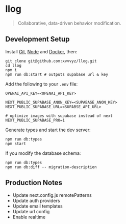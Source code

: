 # llog

> Collaborative, data-driven behavior modification.

## Development Setup

Install [Git](https://git-scm.com/book/en/v2/Getting-Started-Installing-Git),
[Node](https://nodejs.org/en/download) and
[Docker](https://docs.docker.com/engine/install), then:

```shell
git clone git@github.com:xvvvyz/llog.git
cd llog
npm i
npm run db:start # outputs supabase url & key
```

Add the following to your `.env` file:

```dotenv
OPENAI_API_KEY=<OPENAI_API_KEY>

NEXT_PUBLIC_SUPABASE_ANON_KEY=<SUPABASE_ANON_KEY>
NEXT_PUBLIC_SUPABASE_URL=<SUPABSE_API_URL>

# optimize images with supabase instead of next
NEXT_PUBLIC_SUPABASE_PRO=1
```

Generate types and start the dev server:

```shell
npm run db:types
npm start
```

If you modify the database schema:

```shell
npm run db:types
npm run db:diff -- migration-description
```

## Production Notes

- Update next.config.js remotePatterns
- Update auth providers
- Update email templates
- Update url config
- Enable realtime
